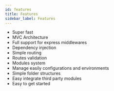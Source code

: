 ```yaml
---
id: features
title: Features
sidebar_label: Features
---
```


- Super fast
- MVC Architecture
- Full support for express middlewares
- Dependency injection
- Simple routing
- Routes validation
- Modules system
- Manage easily configurations and environments
- Simple folder structures
- Easy integrate third party modules
- Easy to get started